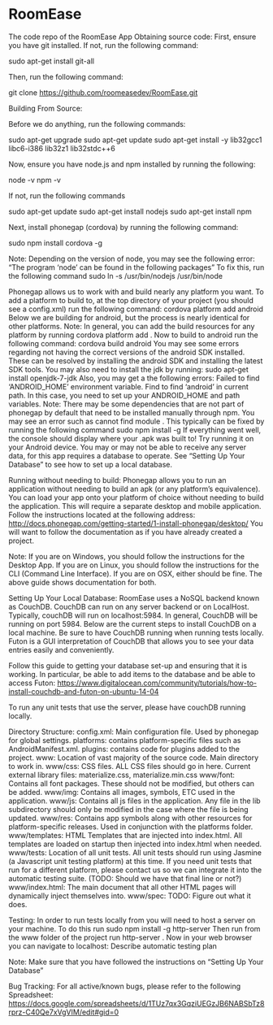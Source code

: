 # RoomEase
The code repo of the RoomEase App
Obtaining source code:
First, ensure you have git installed. If not, run the following command:

sudo apt-get install git-all
 
 Then, run the following command:

git clone https://github.com/roomeasedev/RoomEase.git

Building From Source:

Before we do anything, run the following commands:

sudo apt-get upgrade
sudo apt-get update
sudo apt-get install -y lib32gcc1 libc6-i386 lib32z1 lib32stdc++6

Now, ensure you have node.js and npm installed by running the following:

node -v
npm -v

If not, run the following commands

sudo apt-get update
sudo apt-get install nodejs
sudo apt-get install npm

Next, install phonegap (cordova) by running the following command:

sudo npm install cordova -g

Note: Depending on the version of node, you may see the following error:
“The program ‘node’ can be found in the following packages”
To fix this, run the following command
sudo ln -s /usr/bin/nodejs /usr/bin/node

Phonegap allows us to work with and build nearly any platform you want. To add a platform to build to, at the top directory of your project (you should see a config.xml) run the following command:
cordova platform add android Below we are building for android, but the process is nearly identical for other platforms.
Note: In general, you can add the build resources for any platform by running cordova platform add <platform>.
Now to build to android run the following command:
cordova build android
You may see some errors regarding not having the correct versions of the android SDK installed. These can be resolved by installing the android SDK and installing the latest SDK tools. You may also need to install the jdk by running:
sudo apt-get install openjdk-7-jdk
Also, you may get a the following errors: 
Failed to find ‘ANDROID_HOME’ environment variable.
Find to find ‘android’ in current path.
In this case, you need to set up your ANDROID_HOME and path variables.
Note: There may be some dependencies that are not part of phonegap by default that need to be installed manually through npm. You may see an error such as cannot find module <module>. This typically can be fixed by running the following command
sudo npm install -g <module>
If everything went well, the console should display where your .apk was built to! Try running it on your Android device. You may or may not be able to receive any server data, for this app requires a database to operate. See “Setting Up Your Database” to see how to set up a local database.

Running without needing to build:
Phonegap allows you to run an application without needing to build an apk (or any platform’s equivalence). You can load your app onto your platform of choice without needing to build the application. This will require a separate desktop and mobile application. Follow the instructions located at the following address:
http://docs.phonegap.com/getting-started/1-install-phonegap/desktop/
You will want to follow the documentation as if you have already created a project.

Note: If you are on Windows, you should follow the instructions for the Desktop App. If you are on Linux, you should follow the instructions for the CLI (Command Line Interface). If you are on OSX, either should be fine. The above guide shows documentation for both.   

 Setting Up Your Local Database:
RoomEase uses a NoSQL backend known as CouchDB. CouchDB can run on any server backend or on LocalHost. Typically, couchDB will run on localhost:5984. In general, CouchDB will be running on port 5984. Below are the current steps to install CouchDB on a local machine. Be sure to have CouchDB running when running tests locally. Futon is a GUI interpretation of CouchDB that allows you to see your data entries easily and conveniently.

Follow this guide to getting your database set-up and ensuring that it is working. In particular, be able to add items to the database and be able to access Futon:
https://www.digitalocean.com/community/tutorials/how-to-install-couchdb-and-futon-on-ubuntu-14-04

To run any unit tests that use the server, please have couchDB running locally.



Directory Structure:
config.xml: Main configuration file. Used by phonegap for global settings.
platforms: contains platform-specific files such as AndroidManifest.xml.
plugins: contains code for plugins added to the project.
www: Location of vast majority of the source code. Main directory to work in.
www/css:  CSS files. ALL CSS files should go in here. Current external library files: materialize.css, materialize.min.css
www/font: Contains all font packages. These should not be modified, but others can be added. 
www/img: Contains all images, symbols, ETC used in the application.
www/js: Contains all js files in the application. Any file in the lib subdirectory should only be modified in the case where the file is being updated.
www/res: Contains app symbols along with other resources for platform-specific releases. Used in conjunction with the platforms folder.
www/templates: HTML Templates that are injected into index.html. All templates are loaded on startup then injected into index.html when needed.
www/tests: Location of all unit tests. All unit tests should run using Jasmine (a Javascript unit testing platform) at this time. If you need unit tests that run for a different platform, please contact us so we can integrate it into the automatic testing suite. (TODO: Should we have that final line or not?)
www/index.html: The main document that all other HTML pages will dynamically inject themselves into.
www/spec: TODO: Figure out what it does.

 

Testing:
In order to run tests locally from you will need to host a server on your machine. To do this run
sudo npm install -g http-server
Then run from the www folder of the project run http-server .
Now in your web browser you can navigate to localhost:
Describe automatic testing plan

Note: Make sure that you have followed the instructions on “Setting Up Your Database”

Bug Tracking:
For all active/known bugs, please refer to the following Spreadsheet:
https://docs.google.com/spreadsheets/d/1TUz7qx3GqziUEGzJB6NABSbTz8rprz-C40Qe7xVgVIM/edit#gid=0

